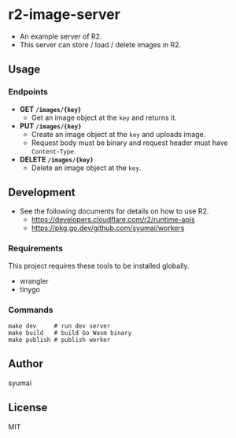 # r2-image-server

* An example server of R2.
* This server can store / load / delete images in R2.

## Usage

### Endpoints

* **GET `/images/{key}`**
  - Get an image object at the `key` and returns it.
* **PUT `/images/{key}`**
  - Create an image object at the `key` and uploads image.
  - Request body must be binary and request header must have `Content-Type`.
* **DELETE `/images/{key}`**
  - Delete an image object at the `key`.

## Development

* See the following documents for details on how to use R2.
  - https://developers.cloudflare.com/r2/runtime-apis
  - https://pkg.go.dev/github.com/syumai/workers

### Requirements

This project requires these tools to be installed globally.

* wrangler
* tinygo

### Commands

```
make dev     # run dev server
make build   # build Go Wasm binary
make publish # publish worker
```

## Author

syumai

## License

MIT
